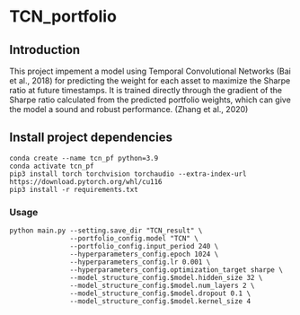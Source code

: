 # TCN_portfolio
## Introduction
This project impement a model using Temporal Convolutional Networks (Bai et al., 2018) for predicting the weight for each asset to maximize the Sharpe
ratio at future timestamps. It is trained directly through the gradient of the Sharpe ratio calculated from the predicted portfolio weights, which
can give the model a sound and robust performance. (Zhang et al., 2020)

## Install project dependencies
```
conda create --name tcn_pf python=3.9
conda activate tcn_pf
pip3 install torch torchvision torchaudio --extra-index-url https://download.pytorch.org/whl/cu116
pip3 install -r requirements.txt
```

### Usage
```
python main.py --setting.save_dir "TCN_result" \
               --portfolio_config.model "TCN" \
               --portfolio_config.input_period 240 \
               --hyperparameters_config.epoch 1024 \
               --hyperparameters_config.lr 0.001 \
               --hyperparameters_config.optimization_target sharpe \
               --model_structure_config.$model.hidden_size 32 \
               --model_structure_config.$model.num_layers 2 \
               --model_structure_config.$model.dropout 0.1 \
               --model_structure_config.$model.kernel_size 4
```